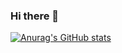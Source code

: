 ### Hi there 👋

[![Anurag's GitHub stats](https://github-readme-stats.vercel.app/api?username=gabriellgomess)](https://github.com/anuraghazra/github-readme-stats)

<!--
**gabriellgomess/gabriellgomess** is a ✨ _special_ ✨ repository because its `README.md` (this file) appears on your GitHub profile.

Here are some ideas to get you started:

- 🔭 I’m currently working on ...
- 🌱 I’m currently learning ...
- 👯 I’m looking to collaborate on ...
- 🤔 I’m looking for help with ...
- 💬 Ask me about ...
- 📫 How to reach me: ...
- 😄 Pronouns: ...
- ⚡ Fun fact: ...
-->
